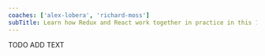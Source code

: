 ```yaml
---
coaches: ['alex-lobera', 'richard-moss']
subTitle: Learn how Redux and React work together in practice in this 1-day workshop in London, from Redux fundamentals and FP through to Redux Middlewares
---
```


TODO ADD TEXT
